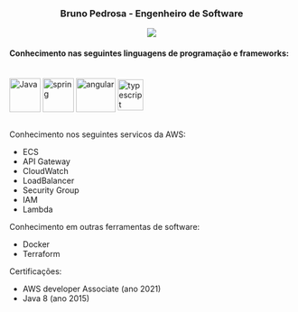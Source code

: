 <h3 align="center">Bruno Pedrosa - Engenheiro de Software</h3>
<div align="center" style="text-align:center"> 
  <a  href="https://www.linkedin.com/in/bruno-pedrosa" target="_blank"><img src="https://img.shields.io/badge/-LinkedIn-%230077B5?style=for-the-badge&logo=linkedin&logoColor=white" target="_blank"></a> 
  </div>
<h4>Conhecimento nas seguintes linguagens de programação e frameworks:</h4>
    <div style="display: inline_block"><br>
      <a  href="https://www.java.com" target="_blank"><img align="center" alt="Java" height="60" width="55" src="https://www.svgrepo.com/show/303388/java-4-logo.svg"></a>
      <a  href="https://spring.io/" target="_blank"><img align="center" alt="spring" height="60" width="55" src="https://www.svgrepo.com/show/354379/spring.svg"></a>
      <a  href="https://angular.io" target="_blank"><img align="center" alt="angular" height="60" width="70" src="https://www.svgrepo.com/show/353398/angular.svg"></a>
      <a  href="https://www.typescriptlang.org/" target="_blank"><img align="center" alt="typescript" height="55" width="45" src="https://www.svgrepo.com/show/349540/typescript.svg"></a>
    </div>
</br>

Conhecimento nos seguintes servicos da AWS:
- ECS
- API Gateway
- CloudWatch
- LoadBalancer
- Security Group
- IAM
- Lambda

Conhecimento em outras ferramentas de software:
- Docker
- Terraform

Certificações:
- AWS developer Associate (ano 2021)
- Java 8 (ano 2015)
